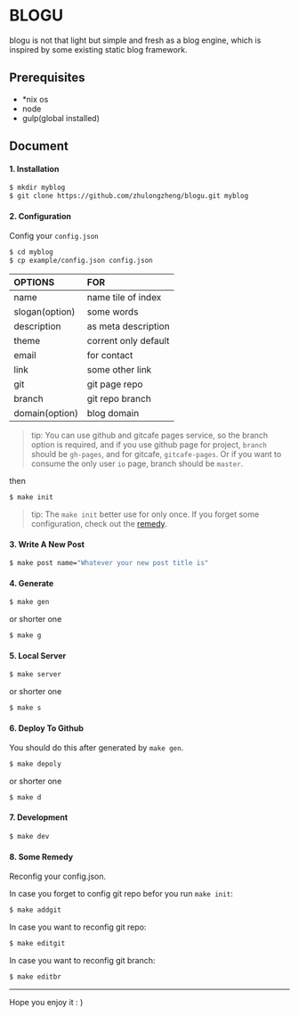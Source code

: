 # BLOGU

blogu is not that light but simple and fresh as a blog engine, which is
inspired by some existing static blog framework.


## Prerequisites

+ *nix os
+ node
+ gulp(global installed)

## Document

#### 1. Installation

```bash
$ mkdir myblog
$ git clone https://github.com/zhulongzheng/blogu.git myblog
```

#### 2. Configuration

Config your `config.json`
```bash
$ cd myblog
$ cp example/config.json config.json
```

| OPTIONS        | FOR                  |
| :------------- | :------------------- |
| name           | name tile of index   |
| slogan(option) | some words           |
| description    | as meta description  |
| theme          | corrent only default |
| email          | for contact          |
| link           | some other link      |
| git            | git page repo        |
| branch         | git repo branch      |
| domain(option) | blog domain          |

> tip: You can use github and gitcafe pages service, so the branch option is
required, and if you use github page for project, `branch` should be `gh-pages`,
and for gitcafe, `gitcafe-pages`. Or if you want to consume the only user `io`
page, branch should be `master`.

then

```bash
$ make init
```
> tip: The `make init` better use for only once. If you forget some
configuration, check out the [remedy](#8-some-remedy).


#### 3. Write A New Post

```bash
$ make post name="Whatever your new post title is"
```

#### 4. Generate

```bash
$ make gen
```
or shorter one

```bash
$ make g
```

#### 5. Local Server

```bash
$ make server
```
or shorter one

```bash
$ make s
```

#### 6. Deploy To Github

You should do this after generated by `make gen`.

```bash
$ make depoly
```
or shorter one

```bash
$ make d
```

#### 7. Development

```bash
$ make dev
```

#### 8. Some Remedy
Reconfig your config.json.

In case you forget to config git repo befor you run `make init`:
```bash
$ make addgit
```

In case you want to reconfig git repo:
```bash
$ make editgit
```

In case you want to reconfig git branch:
```bash
$ make editbr
```

---
Hope you enjoy it : )

